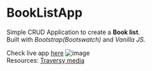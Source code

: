 # BookListApp
Simple CRUD Application to create a **Book list**.  
Built with _Bootstrap(Bootswatch)_ and _Vanilla JS_.

Check live app [here](https://0-th.github.io/BookListApp/)
![image](https://user-images.githubusercontent.com/65789190/178502803-909b55f3-491d-45ba-aaf1-8344cb5f6637.png)  
Resources: [Traversy media](https://www.youtube.com/watch?v=JaMCxVWtW58&t=40s)
